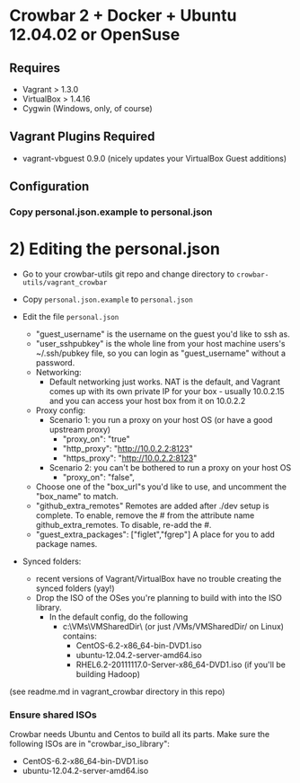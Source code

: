 Crowbar 2 + Docker + Ubuntu 12.04.02 or OpenSuse
================================================

Requires
--------

* Vagrant > 1.3.0
* VirtualBox > 1.4.16
* Cygwin (Windows, only, of course)

Vagrant Plugins Required
------------------------

* vagrant-vbguest 0.9.0  (nicely updates your VirtualBox Guest additions)


Configuration
-------------

### Copy personal.json.example to personal.json


# 2) Editing the personal.json

  * Go to your crowbar-utils git repo and change directory to `crowbar-utils/vagrant_crowbar`
  * Copy `personal.json.example` to `personal.json`
  * Edit the file `personal.json`
    * "guest_username" is the username on the guest you'd like to ssh as.
    * "user_sshpubkey" is the whole line from your host machine users's ~/.ssh/pubkey file, 
      so you can login as "guest_username" without a password.
    * Networking:
      * Default networking just works.  NAT is the default, and Vagrant comes up with its own 
        private IP for your box - usually 10.0.2.15 and you can access your host box from it on 10.0.2.2  
    * Proxy config:  
      * Scenario 1: you run a proxy on your host OS (or have a good upstream proxy)
        *  "proxy_on": "true"
        *  "http_proxy": "http://10.0.2.2:8123"
        *  "https_proxy": "http://10.0.2.2:8123"
      * Scenario 2: you can't be bothered to run a proxy on your host OS
        *  "proxy_on": "false",
    * Choose one of the "box_url"s you'd like to use, and uncomment the "box_name" to match.
    * "github_extra_remotes" Remotes are added after ./dev setup is complete. To enable,
       remove the # from the attribute name github_extra_remotes.  To disable, re-add the #. 
    * "guest_extra_packages": ["figlet","fgrep"] A place for you to add package names. 

  * Synced folders:
    * recent versions of Vagrant/VirtualBox have no trouble creating the synced folders (yay!)
    * Drop the ISO of the OSes you're planning to build with into the ISO library.
      * In the default config, do the following
        * c:\VMs\VMSharedDir\ (or just /VMs/VMSharedDir/ on Linux) contains: 
           * CentOS-6.2-x86_64-bin-DVD1.iso
           * ubuntu-12.04.2-server-amd64.iso
           * RHEL6.2-20111117.0-Server-x86_64-DVD1.iso  (if you'll be building Hadoop)


(see readme.md in vagrant_crowbar directory in this repo)

### Ensure shared ISOs

Crowbar needs Ubuntu and Centos to build all its parts.  Make sure the following ISOs are
in "crowbar_iso_library":
* CentOS-6.2-x86_64-bin-DVD1.iso
* ubuntu-12.04.2-server-amd64.iso
